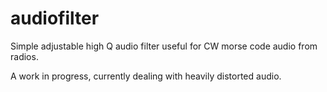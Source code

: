 # audiofilter
Simple adjustable high Q audio filter useful for CW morse code audio from radios.

A work in progress, currently dealing with heavily distorted audio.
